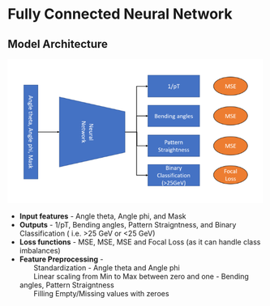 # Fully Connected Neural Network

## Model Architecture
![Architecture](https://github.com/PRATEEKKUMARAGNIHOTRI/CMS-trigger/blob/master/images/FCNN%20architecture.PNG)

+ **Input features** - Angle theta, Angle phi, and Mask
+ **Outputs** - 1/pT, Bending angles, Pattern Straigntness, and Binary Classification ( i.e. >25 GeV or <25 GeV)
+ **Loss functions** - MSE, MSE, MSE and Focal Loss (as it can handle class imbalances)
+ **Feature Preprocessing** - <br>
&nbsp;&nbsp;&nbsp;&nbsp;&nbsp;&nbsp; Standardization - Angle theta and Angle phi<br>
&nbsp;&nbsp;&nbsp;&nbsp;&nbsp;&nbsp; Linear scaling from Min to Max between zero and one - Bending angles, Pattern Straigntness<br>
&nbsp;&nbsp;&nbsp;&nbsp;&nbsp;&nbsp; Filling Empty/Missing values with zeroes
